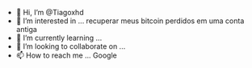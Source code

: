 - 👋 Hi, I’m @Tiagoxhd
- 👀 I’m interested in ... recuperar meus bitcoin perdidos em uma conta antiga
- 🌱 I’m currently learning ...
- 💞️ I’m looking to collaborate on ... 
- 📫 How to reach me ... Google 

<!---
Tiagoxhd/Tiagoxhd is a ✨ special ✨ repository because its `README.md` (this file) appears on your GitHub profile.
You can click the Preview link to take a look at your changes.
--->
